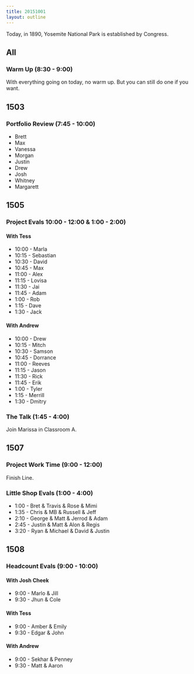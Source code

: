 ```yaml
---
title: 20151001
layout: outline
---
```


Today, in 1890, Yosemite National Park is established by Congress.

## All

### Warm Up (8:30 - 9:00)

With everything going on today, no warm up. But you can still do one if you want.


## 1503 

### Portfolio Review (7:45 - 10:00)

* Brett
* Max
* Vanessa
* Morgan
* Justin
* Drew
* Josh
* Whitney
* Margarett


## 1505

### Project Evals 10:00 - 12:00 & 1:00 - 2:00)

#### With Tess

* 10:00 - Marla
* 10:15 - Sebastian
* 10:30 - David
* 10:45 - Max
* 11:00 - Alex
* 11:15 - Lovisa
* 11:30 - Jai
* 11:45 - Adam
* 1:00 - Rob
* 1:15 - Dave
* 1:30 - Jack

#### With Andrew 

* 10:00 - Drew
* 10:15 - Mitch
* 10:30 - Samson
* 10:45 - Dorrance
* 11:00 - Reeves
* 11:15 - Jason
* 11:30 - Rick
* 11:45 - Erik
* 1:00 - Tyler
* 1:15 - Merrill
* 1:30 - Dmitry


### The Talk (1:45 - 4:00)

Join Marissa in Classroom A.


## 1507

### Project Work Time (9:00 - 12:00)

Finish Line.

### Little Shop Evals (1:00 - 4:00)

* 1:00 - Bret & Travis & Rose & Mimi
* 1:35 - Chris & MB & Russell & Jeff
* 2:10 - George & Matt & Jerrod & Adam
* 2:45 - Justin & Matt & Alon & Regis
* 3:20 - Ryan & Michael & David & Justin


## 1508

### Headcount Evals (9:00 - 10:00)

#### With Josh Cheek

* 9:00 - Marlo & Jill
* 9:30 - Jhun & Cole

#### With Tess

* 9:00 - Amber & Emily
* 9:30 - Edgar & John

#### With Andrew 

* 9:00 - Sekhar & Penney
* 9:30 - Matt & Aaron

